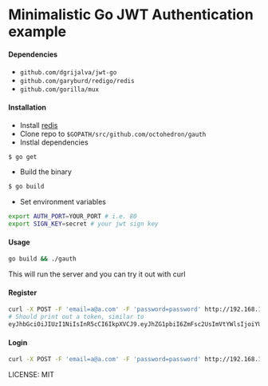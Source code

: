 # Minimalistic Go JWT Authentication example

#### Dependencies
+ `github.com/dgrijalva/jwt-go`
+ `github.com/garyburd/redigo/redis`
+ `github.com/gorilla/mux`

#### Installation
+ Install [redis](https://redis.io)
+ Clone repo to `$GOPATH/src/github.com/octohedron/gauth`
+ Instlal dependencies
```Bash
$ go get
```
+ Build the binary
```Bash
$ go build
```
+ Set environment variables
```Bash
export AUTH_PORT=YOUR_PORT # i.e. 80
export SIGN_KEY=secret # your jwt sign key
```
#### Usage
```Bash
go build && ./gauth
```
This will run the server and you can try it out with curl

#### Register
```Bash
curl -X POST -F 'email=a@a.com' -F 'password=password' http://192.168.1.43:4200/register
# Should print out a token, similar to 
eyJhbGciOiJIUzI1NiIsInR5cCI6IkpXVCJ9.eyJhZG1pbiI6ZmFsc2UsImVtYWlsIjoiYUB0LmNvbSIsImV4cCI6MTQ5NjA4OTQ1M30.qWuLX8pYA1RF83ogvMivs5yDqqx5szlvj_eG2jp-H2kM
```


#### Login
```Bash
curl -X POST -F 'email=a@a.com' -F 'password=password' http://192.168.1.43:4200/login
```

LICENSE: MIT